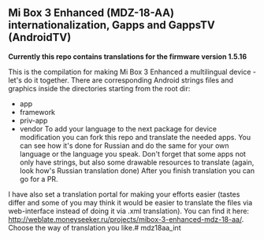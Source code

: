 Mi Box 3 Enhanced (MDZ-18-AA) internationalization, Gapps and GappsTV (AndroidTV)
----------------------------------------------------------------------------

**Currently this repo contains translations for the firmware version 1.5.16**

This is the compilation for making Mi Box 3 Enhanced a multilingual device - let's do it together.
There are corresponding Android strings files and graphics inside the directories starting from the root dir:
 - app
 - framework
 - priv-app
 - vendor
To add your language to the next package for device modification you can fork this repo and translate the needed apps. You can see how it's done for Russian and do the same for your own language or the language you speak. Don't forget that some apps not only have strings, but also some drawable resources to translate (again, look how's Russian translation done)
After you finish translation you can go for a PR.

I have also set a translation portal for making your efforts easier (tastes differ and some of you may think it would be easier to translate the files via web-interface instead of doing it via .xml translation). You can find it here: http://weblate.moneyseeker.ru/projects/mibox-3-enhanced-mdz-18-aa/. Choose the way of translation you like.# mdz18aa_int

